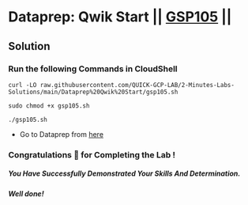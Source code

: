 # Dataprep: Qwik Start || [GSP105](https://www.cloudskillsboost.google/focuses/584?parent=catalog) ||

## Solution

### Run the following Commands in CloudShell

```
curl -LO raw.githubusercontent.com/QUICK-GCP-LAB/2-Minutes-Labs-Solutions/main/Dataprep%20Qwik%20Start/gsp105.sh

sudo chmod +x gsp105.sh

./gsp105.sh
```

* Go to Dataprep from [here](https://console.cloud.google.com/dataprep)

### Congratulations 🎉 for Completing the Lab !

##### *You Have Successfully Demonstrated Your Skills And Determination.*

#### *Well done!*

